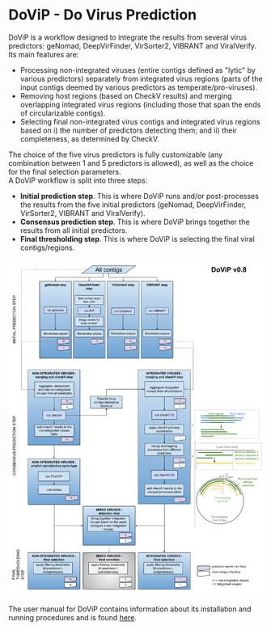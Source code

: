 # DoViP - Do Virus Prediction

DoViP is a workflow designed to integrate the results from several virus predictors: geNomad, DeepVirFinder, VirSorter2, VIBRANT and ViralVerify. Its main features are:
  * Processing non-integrated viruses (entire contigs defined as "lytic" by various predictors) separately from integrated virus regions (parts of the input contigs deemed by various predictors as temperate/pro-viruses).
  * Removing host regions (based on CheckV results) and merging overlapping integrated virus regions (including those that span the ends of circularizable contigs).
  * Selecting final non-integrated virus contigs and integrated virus regions based on i) the number of predictors detecting them; and ii) their completeness, as determined by CheckV. 

The choice of the five virus predictors is fully customizable (any combination between 1 and 5 predictors is allowed), as well as the choice for the final selection parameters.  
A DoViP workflow is split into three steps:
  * **Initial prediction step**. This is where DoViP runs and/or post-processes the results from the five initial predictors (geNomad, DeepVirFinder, VirSorter2, VIBRANT and ViralVerify).
  * **Consensus prediction step**. This is where DoViP brings together the results from all initial predictors. 
  * **Final thresholding step**. This is where DoViP is selecting the final viral contigs/regions.

![DoViPv0.8 workflow scheme](docs_make/src/images/DoViPv0.8_workflow.png)  


The user manual for DoViP contains information about its installation and running procedures and is found [here](https://cristinamoraru.github.io/DoViP/index.html). 


